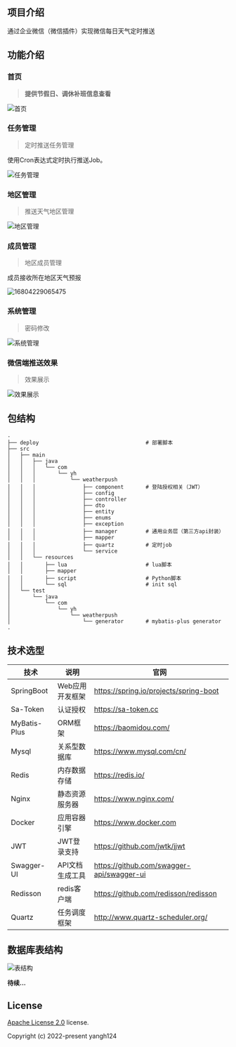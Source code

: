 ## 项目介绍

通过企业微信（微信插件）实现微信每日天气定时推送

## 功能介绍

### 首页

> **提供节假日、调休补班信息查看**

![首页](http://yh-blog-files.oss-cn-hangzhou.aliyuncs.com/2023/04/02/16804225092237.jpg)

### 任务管理

> 定时推送任务管理

使用Cron表达式定时执行推送Job。

![任务管理](http://yh-blog-files.oss-cn-hangzhou.aliyuncs.com/2023/04/02/16804227868870.jpg)

### 地区管理

> 推送天气地区管理

![地区管理](http://yh-blog-files.oss-cn-hangzhou.aliyuncs.com/2023/04/02/16804228462658.jpg)

### 成员管理

> 地区成员管理

成员接收所在地区天气预报

![16804229065475](http://yh-blog-files.oss-cn-hangzhou.aliyuncs.com/2023/04/02/16804229065475.jpg)

### 系统管理

> 密码修改

![系统管理](http://yh-blog-files.oss-cn-hangzhou.aliyuncs.com/2023/04/02/16804230312036.jpg)

### 微信端推送效果

> 效果展示

![效果展示](https://img-blog.csdnimg.cn/img_convert/7eb2c0132b46fdec6f661eec6f321efc.png)

## 包结构

```
.
├── deploy                                  # 部署脚本
├── src         
│   ├── main
│   │   ├── java
│   │   │   └── com
│   │   │       └── yh
│   │   │           └── weatherpush
│   │   │               ├── component       # 登陆授权相关（JWT）
│   │   │               ├── config
│   │   │               ├── controller
│   │   │               ├── dto
│   │   │               ├── entity
│   │   │               ├── enums
│   │   │               ├── exception
│   │   │               ├── manager         # 通用业务层（第三方api封装）
│   │   │               ├── mapper
│   │   │               ├── quartz          # 定时job
│   │   │               └── service
│   │   └── resources
│   │       ├── lua                         # lua脚本
│   │       ├── mapper
│   │       ├── script                      # Python脚本
│   │       └── sql                         # init sql
│   └── test
│       └── java
│           └── com
│               └── yh
│                   └── weatherpush
│                       └── generator       # mybatis-plus generator
.
```

## 技术选型

| 技术           | 说明        | 官网                                        |
|--------------|-----------|-------------------------------------------|
| SpringBoot   | Web应用开发框架 | https://spring.io/projects/spring-boot    |
| Sa-Token     | 认证授权      | https://sa-token.cc                       |
| MyBatis-Plus | ORM框架     | https://baomidou.com/                     |
| Mysql        | 关系型数据库    | https://www.mysql.com/cn/                 |
| Redis        | 内存数据存储    | https://redis.io/                         |
| Nginx        | 静态资源服务器   | https://www.nginx.com/                    |
| Docker       | 应用容器引擎    | https://www.docker.com                    |
| JWT          | JWT登录支持   | https://github.com/jwtk/jjwt              |
| Swagger-UI   | API文档生成工具 | https://github.com/swagger-api/swagger-ui |
| Redisson     | redis客户端  | https://github.com/redisson/redisson      |
| Quartz       | 任务调度框架    | http://www.quartz-scheduler.org/          |

## 数据库表结构

![表结构](http://yh-blog-files.oss-cn-hangzhou.aliyuncs.com/2024/04/27/ishot20240427095038.png)

**待续...**

## License

[Apache License 2.0](https://github.com/yangh124/weather-push/blob/master/LICENSE) license.

Copyright (c) 2022-present yangh124